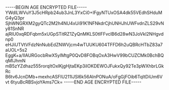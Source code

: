 -----BEGIN AGE ENCRYPTED FILE-----
YWdlLWVuY3J5cHRpb24ub3JnL3YxCi0+IFgyNTUxOSA4dk55VEdhSHduMG4yQ3pr
SjhWNGRXM2gyQTc2M2h4NU4xUi91K1NFNkdrCjhUNHJhUWFvdnZLS29vNy81SnNR
ajRlU0xqRDFqbm5xUGpSTitRZ1ZyQnMKLS0tIFFvclB6d28wN3JoVkl2NHgvdnp0
eHJiUTVtVFdzNnNubEdZNWVjcm4wTUUKU604TFFD6h2uQBRcHTbZ83a7aUOL+5s2
EggK+a/IlAURGocbRwX5yIMtgP0QvD8FOBqOxA3HwV99bCUZCMk0BchBQqMIJhmN
mB5zYZdhaz555rorqItOxlKjgHjtaEKp3iIOKDEWOJFukxQy92Te3pWXhbrLGkRc
B6tv6JcnDMb+mexhcASFIU211IJSl6k56AlnPONuA/oFgGjFOib6TqItDiUm6Vvt
6tyuBcRBSvjoYAms7Ck=
-----END AGE ENCRYPTED FILE-----
